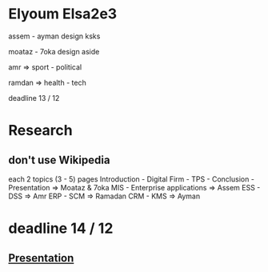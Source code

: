 # Elyoum Elsa2e3

assem - ayman design ksks

moataz - 7oka design aside

amr => sport - political

ramdan => health - tech

deadline 13 / 12

# Research
## don't use Wikipedia

each 2 topics (3 - 5) pages
Introduction - Digital Firm - TPS - Conclusion - Presentation  => Moataz & 7oka
MIS -  Enterprise applications => Assem
ESS - DSS => Amr
ERP - SCM => Ramadan
CRM - KMS => Ayman

# deadline 14 / 12



## [Presentation](https://www.canva.com/design/DAF3AK63JsU/Y1G7mCZ0_Fs1xsuTYw7tkQ/edit?utm_content=DAF3AK63JsU&utm_campaign=designshare&utm_medium=link2&utm_source=sharebutton)